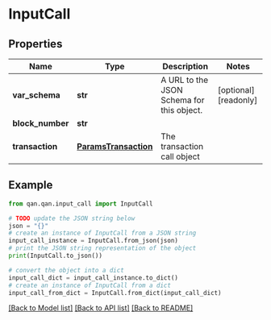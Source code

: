 # InputCall


## Properties

Name | Type | Description | Notes
------------ | ------------- | ------------- | -------------
**var_schema** | **str** | A URL to the JSON Schema for this object. | [optional] [readonly] 
**block_number** | **str** |  | 
**transaction** | [**ParamsTransaction**](ParamsTransaction.md) | The transaction call object | 

## Example

```python
from qan.qan.input_call import InputCall

# TODO update the JSON string below
json = "{}"
# create an instance of InputCall from a JSON string
input_call_instance = InputCall.from_json(json)
# print the JSON string representation of the object
print(InputCall.to_json())

# convert the object into a dict
input_call_dict = input_call_instance.to_dict()
# create an instance of InputCall from a dict
input_call_from_dict = InputCall.from_dict(input_call_dict)
```
[[Back to Model list]](../README.md#documentation-for-models) [[Back to API list]](../README.md#documentation-for-api-endpoints) [[Back to README]](../README.md)


